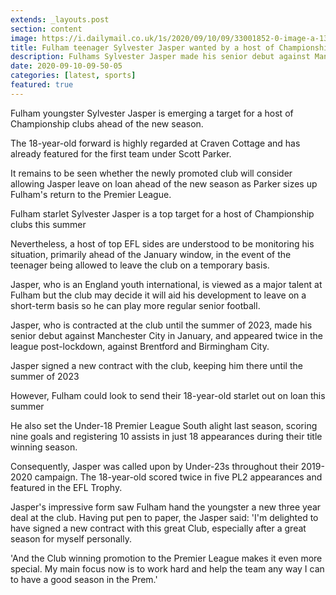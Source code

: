 ```yaml
---
extends: _layouts.post
section: content
image: https://i.dailymail.co.uk/1s/2020/09/10/09/33001852-0-image-a-13_1599727381540.jpg 
title: Fulham teenager Sylvester Jasper wanted by a host of Championship sides on a loan basis 
description: Fulhams Sylvester Jasper made his senior debut against Man City in January and recently signed a new deal lasting until 2023. However, a host of clubs are looking to sign the 18-year-old on loan. 
date: 2020-09-10-09-50-05 
categories: [latest, sports] 
featured: true 
--- 
```

Fulham youngster Sylvester Jasper is emerging a target for a host of Championship clubs ahead of the new season.

The 18-year-old forward is highly regarded at Craven Cottage and has already featured for the first team under Scott Parker.

It remains to be seen whether the newly promoted club will consider allowing Jasper leave on loan ahead of the new season as Parker sizes up Fulham's return to the Premier League.

Fulham starlet Sylvester Jasper is a top target for a host of Championship clubs this summer

Nevertheless, a host of top EFL sides are understood to be monitoring his situation, primarily ahead of the January window, in the event of the teenager being allowed to leave the club on a temporary basis.

Jasper, who is an England youth international, is viewed as a major talent at Fulham but the club may decide it will aid his development to leave on a short-term basis so he can play more regular senior football.

Jasper, who is contracted at the club until the summer of 2023, made his senior debut against Manchester City in January, and appeared twice in the league post-lockdown, against Brentford and Birmingham City. 

Jasper signed a new contract with the club, keeping him there until the summer of 2023

However, Fulham could look to send their 18-year-old starlet out on loan this summer

He also set the Under-18 Premier League South alight last season, scoring nine goals and registering 10 assists in just 18 appearances during their title winning season.     

Consequently, Jasper was called upon by Under-23s throughout their 2019-2020 campaign. The 18-year-old scored twice in five PL2 appearances and featured in the EFL Trophy.  

Jasper's impressive form saw Fulham hand the youngster a new three year deal at the club. Having put pen to paper, the Jasper said: 'I'm delighted to have signed a new contract with this great Club, especially after a great season for myself personally.

'And the Club winning promotion to the Premier League makes it even more special. My main focus now is to work hard and help the team any way I can to have a good season in the Prem.'

